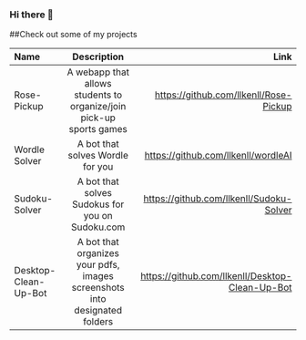 ### Hi there 👋

##Check out some of my projects

| Name  | Description  | Link |
| :------------ |:---------------:| -----:|
| Rose-Pickup     | A webapp that allows students to organize/join pick-up sports games| https://github.com/llkenll/Rose-Pickup |
| Wordle Solver      | A bot that solves Wordle for you        | https://github.com/llkenll/wordleAI |
| Sudoku-Solver | A bot that solves Sudokus for you on Sudoku.com | https://github.com/llkenll/Sudoku-Solver |
| Desktop-Clean-Up-Bot | A bot that organizes your pdfs, images screenshots into designated folders | https://github.com/llkenll/Desktop-Clean-Up-Bot |
